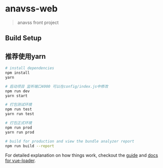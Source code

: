 # anavss-web

> anavss front project

## Build Setup

## 推荐使用yarn

``` bash
# install dependencies
npm install
yarn

# 启动项目 监听端口4000 可以在config/index.js中修改
npm run dev
yarn start

# 打包测试环境
npm run test
yarn run test

# 打包正式环境
npm run prod
yarn run prod

# build for production and view the bundle analyzer report
npm run build --report
```

For detailed explanation on how things work, checkout the [guide](http://vuejs-templates.github.io/webpack/) and [docs for vue-loader](http://vuejs.github.io/vue-loader).
